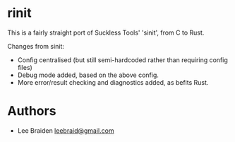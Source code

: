 # rinit

This is a fairly straight port of Suckless Tools' 'sinit', from C to Rust.

Changes from sinit:

* Config centralised (but still semi-hardcoded rather than requiring config files)
* Debug mode added, based on the above config.
* More error/result checking and diagnostics added, as befits Rust.


# Authors

* Lee Braiden <leebraid@gmail.com>

